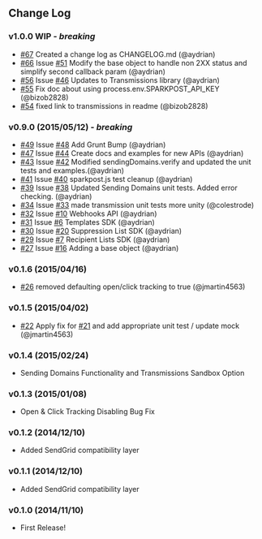 ## Change Log

### v1.0.0 WIP - *breaking*
- [#67](https://github.com/SparkPost/node-sparkpost/pull/67) Created a change log as CHANGELOG.md (@aydrian)
- [#66](https://github.com/SparkPost/node-sparkpost/pull/66) Issue [#51](https://github.com/SparkPost/node-sparkpost/issues/51) Modify the base object to handle non 2XX status and simplify second callback param (@aydrian)
- [#56](https://github.com/SparkPost/node-sparkpost/pull/56) Issue [#46](https://github.com/SparkPost/node-sparkpost/issues/46) Updates to Transmissions library (@aydrian)
- [#55](https://github.com/SparkPost/node-sparkpost/pull/55) Fix doc about using process.env.SPARKPOST_API_KEY (@bizob2828)
- [#54](https://github.com/SparkPost/node-sparkpost/pull/54) fixed link to transmissions in readme (@bizob2828)

### v0.9.0 (2015/05/12) - *breaking*
- [#49](https://github.com/SparkPost/node-sparkpost/pull/49) Issue [#48](https://github.com/SparkPost/node-sparkpost/issues/48) Add Grunt Bump (@aydrian)
- [#47](https://github.com/SparkPost/node-sparkpost/pull/47) Issue [#44](https://github.com/SparkPost/node-sparkpost/issues/44) Create docs and examples for new APIs (@aydrian)
- [#43](https://github.com/SparkPost/node-sparkpost/pull/43) Issue [#42](https://github.com/SparkPost/node-sparkpost/issues/42) Modified sendingDomains.verify and updated the unit tests and examples.(@aydrian)
- [#41](https://github.com/SparkPost/node-sparkpost/pull/41) Issue [#40](https://github.com/SparkPost/node-sparkpost/issues/40) sparkpost.js test cleanup (@aydrian)
- [#39](https://github.com/SparkPost/node-sparkpost/pull/39) Issue [#38](https://github.com/SparkPost/node-sparkpost/issues/38) Updated Sending Domains unit tests. Added error checking. (@aydrian)
- [#34](https://github.com/SparkPost/node-sparkpost/pull/34) Issue [#33](https://github.com/SparkPost/node-sparkpost/issues/33) made transmission unit tests more unity (@colestrode)
- [#32](https://github.com/SparkPost/node-sparkpost/pull/32) Issue [#10](https://github.com/SparkPost/node-sparkpost/issues/10) Webhooks API (@aydrian)
- [#31](https://github.com/SparkPost/node-sparkpost/pull/31) Issue [#6](https://github.com/SparkPost/node-sparkpost/issues/6) Templates SDK (@aydrian)
- [#30](https://github.com/SparkPost/node-sparkpost/pull/30) Issue [#20](https://github.com/SparkPost/node-sparkpost/issues/20) Suppression List SDK (@aydrian)
- [#29](https://github.com/SparkPost/node-sparkpost/pull/29) Issue [#7](https://github.com/SparkPost/node-sparkpost/issues/7) Recipient Lists SDK (@aydrian)
- [#27](https://github.com/SparkPost/node-sparkpost/pull/27) Issue [#16](https://github.com/SparkPost/node-sparkpost/issues/16) Adding a base object (@aydrian)

### v0.1.6 (2015/04/16)
- [#26](https://github.com/SparkPost/node-sparkpost/pull/26) removed defaulting open/click tracking to true (@jmartin4563)

### v0.1.5 (2015/04/02)
- [#22](https://github.com/SparkPost/node-sparkpost/pull/22) Apply fix for [#21](https://github.com/SparkPost/node-sparkpost/issues/21) and add appropriate unit test / update mock (@jmartin4563)

### v0.1.4 (2015/02/24)
- Sending Domains Functionality and Transmissions Sandbox Option

### v0.1.3 (2015/01/08)
- Open & Click Tracking Disabling Bug Fix

### v0.1.2 (2014/12/10)
- Added SendGrid compatibility layer

### v0.1.1 (2014/12/10)
- Added SendGrid compatibility layer

### v0.1.0 (2014/11/10)
- First Release!
